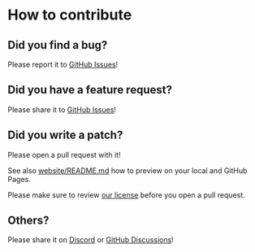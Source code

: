 # How to contribute

## Did you find a bug?

Please report it to [GitHub Issues](https://github.com/enactic/openarm/issues/new?template=1-bug-report.yml)!

## Did you have a feature request?

Please share it to [GitHub Issues](https://github.com/enactic/openarm/issues/new?template=2-feature-request.yml)!

## Did you write a patch?

Please open a pull request with it!

See also [website/README.md](website/README.md) how to preview on your local and GitHub Pages.

Please make sure to review [our license](LICENSE) before you open a pull request.

## Others?

Please share it on [Discord](https://discord.gg/FsZaZ4z3We) or [GitHub Discussions](https://github.com/enactic/openarm/discussions)!
